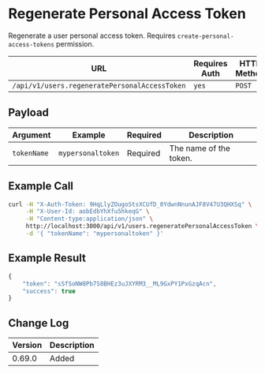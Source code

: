 # Regenerate Personal Access Token

Regenerate a user personal access token. Requires `create-personal-access-tokens` permission.

| URL                                           | Requires Auth | HTTP Method |
| --------------------------------------------- | ------------- | ----------- |
| `/api/v1/users.regeneratePersonalAccessToken` | `yes`         | `POST`      |

## Payload

| Argument    | Example           | Required | Description            |
| ----------- | ----------------- | -------- | ---------------------- |
| `tokenName` | `mypersonaltoken` | Required | The name of the token. |

## Example Call

```bash
curl -H "X-Auth-Token: 9HqLlyZOugoStsXCUfD_0YdwnNnunAJF8V47U3QHXSq" \
     -H "X-User-Id: aobEdbYhXfu5hkeqG" \
     -H "Content-type:application/json" \
     http://localhost:3000/api/v1/users.regeneratePersonalAccessToken \
     -d '{ "tokenName": "mypersonaltoken" }'
```

## Example Result

```javascript
{
    "token": "sSfSoNW8Pb7S8BHEz3uJXYRM3__ML9GxPY1PxGzqAcn",
    "success": true
}
```

## Change Log

| Version | Description |
| ------- | ----------- |
| 0.69.0  | Added       |

